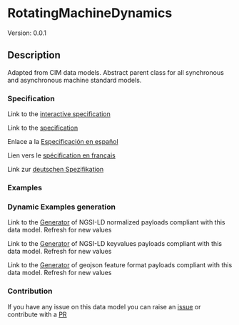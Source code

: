 # RotatingMachineDynamics
Version: 0.0.1

## Description 

Adapted from CIM data models. Abstract parent class for all synchronous and asynchronous machine standard models.
### Specification

Link to the [interactive specification](https://swagger.lab.fiware.org/?url=https://github.com/smart-data-models/dataModel.EnergyCIM/blob/master/RotatingMachineDynamics/swagger.yaml)

Link to the [specification](https://github.com/smart-data-models/dataModel.EnergyCIM/blob/master/RotatingMachineDynamics/doc/spec.md)

Enlace a la [Especificación en español](https://github.com/smart-data-models/dataModel.EnergyCIM/blob/master/RotatingMachineDynamics/doc/spec_ES.md)

Lien vers le [spécification en français](https://github.com/smart-data-models/dataModel.EnergyCIM/blob/master/RotatingMachineDynamics/doc/spec_FR.md)

Link zur [deutschen Spezifikation](https://github.com/smart-data-models/dataModel.EnergyCIM/blob/master/RotatingMachineDynamics/doc/spec_DE.md)
### Examples
### Dynamic Examples generation

Link to the [Generator](https://smartdatamodels.org/extra/ngsi-ld_generator.php?schemaUrl=https://raw.githubusercontent.com/smart-data-models/dataModel.EnergyCIM/master/RotatingMachineDynamics/schema.json&email=info@smartdatamodels.org) of NGSI-LD normalized payloads compliant with this data model. Refresh for new values

Link to the [Generator](https://smartdatamodels.org/extra/ngsi-ld_generator_keyvalues.php?schemaUrl=https://raw.githubusercontent.com/smart-data-models/dataModel.EnergyCIM/master/RotatingMachineDynamics/schema.json&email=info@smartdatamodels.org) of NGSI-LD keyvalues payloads compliant with this data model. Refresh for new values

Link to the [Generator](https://smartdatamodels.org/extra/geojson_features_generator_v1.0.php?schemaUrl=https://raw.githubusercontent.com/smart-data-models/dataModel.EnergyCIM/master/RotatingMachineDynamics/schema.json&email=info@smartdatamodels.org) of geojson feature format payloads compliant with this data model. Refresh for new values
### Contribution

 If you have any issue on this data model you can raise an [issue](https://github.com/smart-data-models/dataModel.EnergyCIM/issues)  or contribute with a [PR](https://github.com/smart-data-models/dataModel.EnergyCIM/pulls)